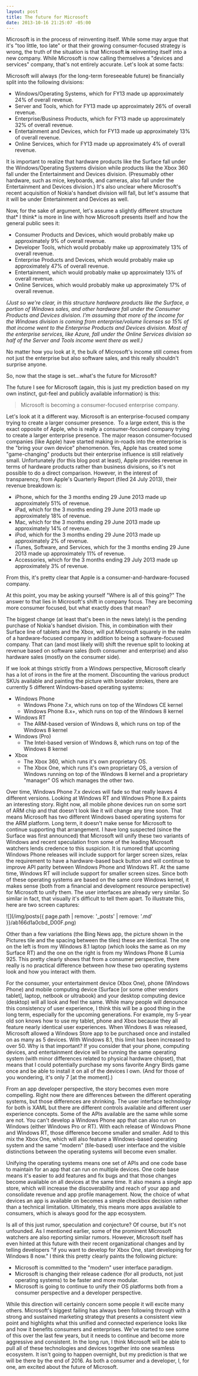 ```yaml
---
layout: post
title: The future for Microsoft
date: 2013-10-16 21:25:07 -05:00
---
```


Microsoft is in the process of reinventing itself. While some may argue that it's "too little, too late" or that their growing consumer-focused strategy is wrong, the truth of the situation is that Microsoft **is** reinventing itself into a new company. While Microsoft is now calling themselves a "devices and services" company, that's not entirely accurate. Let's look at some facts:

Microsoft will always (for the long-term foreseeable future) be financially split into the following divisions:

*   Windows/Operating Systems, which for FY13 made up approximately 24% of overall revenue.
*   Server and Tools, which for FY13 made up approximately 26% of overall revenue.
*   Enterprise/Business Products, which for FY13 made up approximately 32% of overall revenue.
*   Entertainment and Devices, which for FY13 made up approximately 13% of overall revenue.
*   Online Services, which for FY13 made up approximately 4% of overall revenue.  

It is important to realize that hardware products like the Surface fall under the Windows/Operating Systems division while products like the Xbox 360 fall under the Entertainment and Devices division. (Presumably other hardware, such as mice, keyboards, and cameras, also fall under the Entertainment and Devices division.) It's also unclear where Microsoft's recent acquisition of Nokia's handset division will fall, but let's assume that it will be under Entertainment and Devices as well.

Now, for the sake of argument, let's assume a slightly different structure that* I think* is more in line with how Microsoft presents itself and how the general public sees it:

*   Consumer Products and Devices, which would probably make up approximately 9% of overall revenue.
*   Developer Tools, which would probably make up approximately 13% of overall revenue.
*   Enterprise Products and Devices, which would probably make up approximately 47% of overall revenue.
*   Entertainment, which would probably make up approximately 13% of overall revenue.
*   Online Services, which would probably make up approximately 17% of overall revenue.  

*(Just so we're clear, in this structure hardware products like the Surface, a portion of Windows sales, and other hardware fall under the Consumer Products and Devices division. I'm assuming that more of the income for the Windows division is coming from enterprise/volume licenses so 15% of that income went to the Enterprise Products and Devices division. Most of the enterprise services, like Azure, fall under the Online Services division so half of the Server and Tools income went there as well.)*

No matter how you look at it, the bulk of Microsoft's income still comes from not just the enterprise but also software sales, and this really shouldn't surprise anyone.

So, now that the stage is set...what's the future for Microsoft?

The future I see for Microsoft (again, this is just my prediction based on my own instinct, gut-feel and publicly available information) is this:
> Microsoft is becoming a consumer-focused enterprise company.

Let's look at it a different way. Microsoft is an enterprise-focused company trying to create a larger consumer presence.  To a large extent, this is the exact opposite of Apple, who is really a consumer-focused company trying to create a larger enterprise presence. The major reason consumer-focused companies (like Apple) have started making in-roads into the enterprise is the "bring your own device" phenomenon. Yes, Apple has created some "game-changing" products but their enterprise influence is still relatively small. Unfortunately (for this blog post at least), Apple provides revenue in terms of hardware products rather than business divisions, so it's not possible to do a direct comparison. However, in the interest of transparency, from Apple's Quarterly Report (filed 24 July 2013), their revenue breakdown is:

*   iPhone, which for the 3 months ending 29 June 2013 made up approximately 51% of revenue.
*   iPad, which for the 3 months ending 29 June 2013 made up approximately 18% of revenue.
*   Mac, which for the 3 months ending 29 June 2013 made up approximately 14% of revenue.
*   iPod, which for the 3 months ending 29 June 2013 made up approximately 2% of revenue.
*   iTunes, Software, and Services, which for the 3 months ending 29 June 2013 made up approximately 11% of revenue.
*   Accessories, which for the 3 months ending 29 July 2013 made up approximately 3% of revenue.  

From this, it's pretty clear that Apple is a consumer-and-hardware-focused company.

At this point, you may be asking yourself "Where is all of this going?" The answer to that lies in Microsoft's shift in company focus. They are becoming more consumer focused, but what exactly does that mean?

The biggest change (at least that's been in the news lately) is the pending purchase of Nokia's handset division. This, in combination with their Surface line of tablets and the Xbox, will put Microsoft squarely in the realm of a hardware-focused company in addition to being a software-focused company. That can (and most likely will) shift the revenue split to looking at revenue based on software sales (both consumer and enterprise) and also hardware sales (mostly on the consumer side).

If we look at things strictly from a Windows perspective, Microsoft clearly has a lot of irons in the fire at the moment. Discounting the various product SKUs available and painting the picture with broader strokes, there are currently 5 different Windows-based operating systems:

* Windows Phone
    * Windows Phone 7.x, which runs on top of the Windows CE kernel
    * Windows Phone 8.x+, which runs on top of the Windows 8 kernel
* Windows RT
    * The ARM-based version of Windows 8, which runs on top of the Windows 8 kernel
* Windows (Pro)
    * The Intel-based version of Windows 8, which runs on top of the Windows 8 kernel
* Xbox
    * The Xbox 360, which runs it's own proprietary OS.
    * The Xbox One, which runs it's own proprietary OS, a version of Windows running on top of the Windows 8 kernel and a proprietary "manager" OS which manages the other two.   

Over time, Windows Phone 7.x devices will fade so that really leaves 4 different versions. Looking at Windows RT and Windows Phone 8.x paints an interesting story. Right now, all mobile phone devices run on some sort of ARM chip and that doesn't look like it will change any time soon. That means Microsoft has two different Windows based operating systems for the ARM platform. Long term, it doesn't make sense for Microsoft to continue supporting that arrangement. I have long suspected (since the Surface was first announced) that Microsoft will unify these two variants of Windows and recent speculation from some of the leading Microsoft watchers lends credence to this suspicion. It is rumored that upcoming Windows Phone releases will include support for larger screen sizes, relax the requirement to have a hardware-based back button and will continue to improve API parity between Windows Phone and Windows RT. At the same time, Windows RT will include support for smaller screen sizes. Since both of these operating systems are based on the same core Windows kernel, it makes sense (both from a financial and development resource perspective) for Microsoft to unify them. The user interfaces are already very similar. So similar in fact, that visually it's difficult to tell them apart. To illustrate this, here are two screen captures:

![](/img/posts{{ page.path | remove: '_posts' | remove: '.md' }}/ab166d1a0cbd_D00F.png)

Other than a few variations (the Bing News app, the picture shown in the Pictures tile and the spacing between the tiles) these are identical. The one on the left is from my Windows 8.1 laptop (which looks the same as on my Surface RT) and the one on the right is from my Windows Phone 8 Lumia 925. This pretty clearly shows that from a consumer perspective, there really is no practical difference between how these two operating systems look and how you interact with them. 

For the consumer, your entertainment device (Xbox One), phone (Windows Phone) and mobile computing device (Surface [or some other vendors tablet], laptop, netbook or ultrabook) and your desktop computing device (desktop) will all look and feel the same. While many people will denounce this consistency of user experience, I think this will be a good thing in the long term, especially for the upcoming generations. For example, my 5-year old son knows how to use my tablet, phone and Xbox because they all feature nearly identical user experiences. When Windows 8 was released, Microsoft allowed a Windows Store app to be purchased once and installed on as many as 5 devices. With Windows 8.1, this limit has been increased to over 50. Why is that important? If you consider that your phone, computing devices, and entertainment device will be running the same operating system (with minor differences related to physical hardware chipset), that means that I could potentially purchase my sons favorite Angry Birds game once and be able to install it on all of the devices I own. (And for those of you wondering, it's only 7 [at the moment].)

From an app developer perspective, the story becomes even more compelling. Right now there are differences between the different operating systems, but those differences are shrinking. The user interface technology for both is XAML but there are different controls available and different user experience concepts. Some of the APIs available are the same while some are not. You can't develop a Windows Phone app that can also run on Windows (either Windows Pro or RT). With each release of Windows Phone and Windows RT, those difference become smaller and smaller. Add to this mix the Xbox One, which will also feature a Windows-based operating system and the same "modern" (tile-based) user interface and the visible distinctions between the operating systems will become even smaller. 

Unifying the operating systems means one set of APIs and one code base to maintain for an app that can run on multiple devices. One code base means it's easier to add features and fix bugs and that those changes become available on all devices at the same time. It also means a single app store, which will increase the discoverability and reach of your app and consolidate revenue and app profile management. Now, the choice of what devices an app is available on becomes a simple checkbox decision rather than a technical limitation. Ultimately, this means more apps available to consumers, which is always good for the app ecosystem. 

Is all of this just rumor, speculation and conjecture? Of course, but it's not unfounded. As I mentioned earlier, some of the prominent Microsoft watchers are also reporting similar rumors. However, Microsoft itself has even hinted at this future with their recent organizational changes and by telling developers "if you want to develop for Xbox One, start developing for Windows 8 now." I think this pretty clearly paints the following picture:

*   Microsoft is committed to the "modern" user interface paradigm.
*   Microsoft is changing their release cadence (for all products, not just operating systems) to be faster and more modular.
*   Microsoft is going to continue to unify their OS platforms both from a consumer perspective and a developer perspective.  

While this direction will certainly concern some people it will excite many others. Microsoft's biggest failing has always been following through with a strong and sustained marketing strategy that presents a consistent view point and highlights what this unified and connected experience looks like and how it benefits consumers and enterprises. We've started to see some of this over the last few years, but it needs to continue and become more aggressive and consistent. In the long run, I think Microsoft will be able to pull all of these technologies and devices together into one seamless ecosystem. It isn't going to happen overnight, but my prediction is that we will be there by the end of 2016. As both a consumer and a developer, I, for one, am excited about the future of Microsoft.
